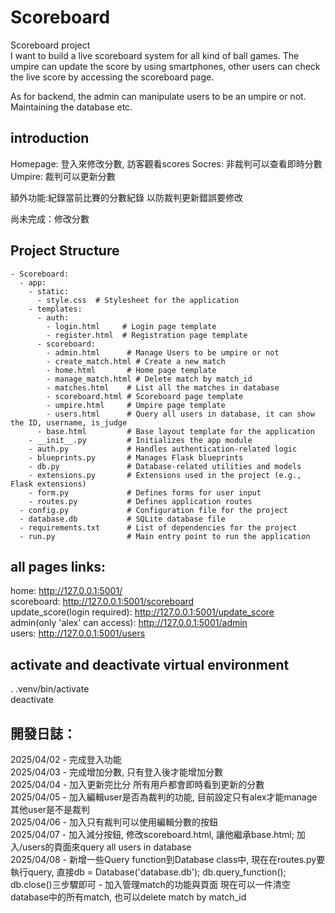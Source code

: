 # Scoreboard
Scoreboard project  
I want to build a live scoreboard system for all kind of ball games. The umpire can 
update the score by using smartphones, other users can check the live score by accessing 
the scoreboard page.  
  
As for backend, the admin can manipulate users to be an umpire or not. Maintaining the 
database etc.

## introduction
Homepage: 登入來修改分數, 訪客觀看scores
Socres: 非裁判可以查看即時分數
Umpire: 裁判可以更新分數

額外功能:紀錄當前比賽的分數紀錄 以防裁判更新錯誤要修改

尚未完成：修改分數

## Project Structure
```
- Scoreboard:
  - app:
    - static:
      - style.css  # Stylesheet for the application
    - templates:
      - auth:
        - login.html     # Login page template
        - register.html  # Registration page template
      - scoreboard:
        - admin.html      # Manage Users to be umpire or not
        - create_match.html # Create a new match
        - home.html       # Home page template
        - manage_match.html # Delete match by match_id
        - matches.html    # List all the matches in database
        - scoreboard.html # Scoreboard page template
        - umpire.html     # Umpire page template
        - users.html      # Query all users in database, it can show the ID, username, is_judge
      - base.html         # Base layout template for the application
    - __init__.py         # Initializes the app module
    - auth.py             # Handles authentication-related logic
    - blueprints.py       # Manages Flask blueprints
    - db.py               # Database-related utilities and models
    - extensions.py       # Extensions used in the project (e.g., Flask extensions)
    - form.py             # Defines forms for user input
    - routes.py           # Defines application routes
  - config.py             # Configuration file for the project
  - database.db           # SQLite database file
  - requirements.txt      # List of dependencies for the project
  - run.py                # Main entry point to run the application

```

## all pages links:
home: http://127.0.0.1:5001/  
scoreboard: http://127.0.0.1:5001/scoreboard  
update_score(login required): http://127.0.0.1:5001/update_score  
admin(only 'alex' can access): http://127.0.0.1:5001/admin  
users: http://127.0.0.1:5001/users 

## activate and deactivate virtual environment
. .venv/bin/activate  
deactivate

## 開發日誌：
2025/04/02 - 完成登入功能  
2025/04/03 - 完成增加分數, 只有登入後才能增加分數  
2025/04/04 - 加入更新完比分 所有用戶都會即時看到更新的分數  
2025/04/05 - 加入編輯user是否為裁判的功能, 目前設定只有alex才能manage其他user是不是裁判  
2025/04/06 - 加入只有裁判可以使用編輯分數的按鈕  
2025/04/07 - 加入減分按鈕, 修改scoreboard.html, 讓他繼承base.html; 加入/users的頁面來query all users in database  
2025/04/08 - 新增一些Query function到Database class中, 現在在routes.py要執行query, 直接db = Database('database.db'); db.query_function(); db.close()三步驟即可
           - 加入管理match的功能與頁面 現在可以一件清空database中的所有match, 也可以delete match by match_id
